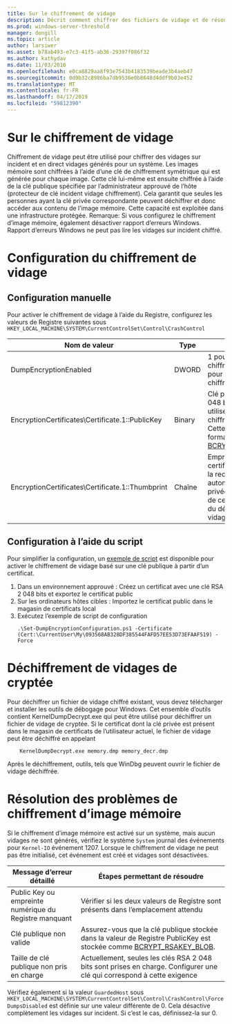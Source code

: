 ```yaml
---
title: Sur le chiffrement de vidage
description: Décrit comment chiffrer des fichiers de vidage et de résoudre les problèmes de chiffrement.
ms.prod: windows-server-threshold
manager: dongill
ms.topic: article
author: larsiwer
ms.asset: b78ab493-e7c3-41f5-ab36-29397f086f32
ms.author: kathydav
ms.date: 11/03/2016
ms.openlocfilehash: e0ca8829aa8f93e7543b4183539beade3b4aeb47
ms.sourcegitcommit: 0d0b32c8986ba7db9536e0b8648d4ddf9b03e452
ms.translationtype: MT
ms.contentlocale: fr-FR
ms.lasthandoff: 04/17/2019
ms.locfileid: "59812390"
---
```

# <a name="about-dump-encryption"></a>Sur le chiffrement de vidage
Chiffrement de vidage peut être utilisé pour chiffrer des vidages sur incident et en direct vidages générés pour un système. Les images mémoire sont chiffrées à l’aide d’une clé de chiffrement symétrique qui est générée pour chaque image. Cette clé lui-même est ensuite chiffrée à l’aide de la clé publique spécifiée par l’administrateur approuvé de l’hôte (protecteur de clé incident vidage chiffrement). Cela garantit que seules les personnes ayant la clé privée correspondante peuvent déchiffrer et donc accéder aux contenu de l’image mémoire. Cette capacité est exploitée dans une infrastructure protégée.
Remarque: Si vous configurez le chiffrement d’image mémoire, également désactiver rapport d’erreurs Windows. Rapport d’erreurs Windows ne peut pas lire les vidages sur incident chiffré.

# <a name="configuring-dump-encryption"></a>Configuration du chiffrement de vidage
## <a name="manual-configuration"></a>Configuration manuelle
Pour activer le chiffrement de vidage à l’aide du Registre, configurez les valeurs de Registre suivantes sous `HKEY_LOCAL_MACHINE\SYSTEM\CurrentControlSet\Control\CrashControl`

| Nom de valeur | Type | Value |
| ---------- | ---- | ----- |
| DumpEncryptionEnabled | DWORD | 1 pour activer le chiffrement de vidage, 0 pour désactiver le chiffrement de vidage |
| EncryptionCertificates\Certificate.1::PublicKey | Binary | Clé publique (RSA, 2 048 bits) qui doit être utilisé pour le chiffrement des vidages. Cette valeur doit être au format [BCRYPT_RSAKEY_BLOB](https://msdn.microsoft.com/library/windows/desktop/aa375531(v=vs.85).aspx). |
| EncryptionCertificates\Certificate.1::Thumbprint | Chaîne | Empreinte numérique du certificat pour permettre la recherche automatique de la clé privée dans le magasin de certificats local lors du déchiffrage d’un vidage sur incident. |


## <a name="configuration-using-script"></a>Configuration à l’aide du script
Pour simplifier la configuration, un [exemple de script](https://github.com/Microsoft/Virtualization-Documentation/tree/live/hyperv-tools/DumpEncryption) est disponible pour activer le chiffrement de vidage basé sur une clé publique à partir d’un certificat.

1. Dans un environnement approuvé : Créez un certificat avec une clé RSA 2 048 bits et exportez le certificat public
2. Sur les ordinateurs hôtes cibles : Importez le certificat public dans le magasin de certificats local
3. Exécutez l’exemple de script de configuration 
    ```
    .\Set-DumpEncryptionConfiguration.ps1 -Certificate (Cert:\CurrentUser\My\093568AB328DF385544FAFD57EE53D73EFAAF519) -Force
    ```

# <a name="decrypting-encrypted-dumps"></a>Déchiffrement de vidages de cryptée
Pour déchiffrer un fichier de vidage chiffré existant, vous devez télécharger et installer les outils de débogage pour Windows. Cet ensemble d’outils contient KernelDumpDecrypt.exe qui peut être utilisé pour déchiffrer un fichier de vidage de cryptée.
Si le certificat dont la clé privée est présent dans le magasin de certificats de l’utilisateur actuel, le fichier de vidage peut être déchiffré en appelant

```
    KernelDumpDecrypt.exe memory.dmp memory_decr.dmp
```
Après le déchiffrement, outils, tels que WinDbg peuvent ouvrir le fichier de vidage déchiffrée.

# <a name="troubleshooting-dump-encryption"></a>Résolution des problèmes de chiffrement d’image mémoire
Si le chiffrement d’image mémoire est activé sur un système, mais aucun vidages ne sont générés, vérifiez le système `System` journal des événements pour `Kernel-IO` événement 1207. Lorsque le chiffrement de vidage ne peut pas être initialisé, cet événement est créé et vidages sont désactivées.

| Message d’erreur détaillé | Étapes permettant de résoudre |
| ---------------------- | ----------------- |
| Public Key ou empreinte numérique du Registre manquant | Vérifier si les deux valeurs de Registre sont présents dans l’emplacement attendu |
| Clé publique non valide | Assurez-vous que la clé publique stockée dans la valeur de Registre PublicKey est stockée comme [BCRYPT_RSAKEY_BLOB](https://msdn.microsoft.com/library/windows/desktop/aa375531(v=vs.85).aspx). |
| Taille de clé publique non pris en charge | Actuellement, seules les clés RSA 2 048 bits sont prises en charge. Configurer une clé qui correspond à cette exigence |

Vérifiez également si la valeur `GuardedHost` sous `HKEY_LOCAL_MACHINE\SYSTEM\CurrentControlSet\Control\CrashControl\ForceDumpsDisabled` est définie sur une valeur différente de 0. Cela désactive complètement les vidages sur incident. Si c’est le cas, définissez-la sur 0.
